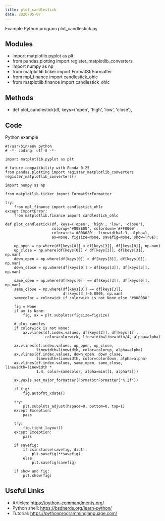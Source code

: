 ```yaml
---
title: plot_candlestick
date: 2020-05-07
---
```

Example Python program plot_candlestick.py

## Modules

* import matplotlib.pyplot as plt
* from pandas.plotting import register_matplotlib_converters
* import numpy as np
* from matplotlib.ticker import FormatStrFormatter
* from mpl_finance import candlestick_ohlc
* from matplotlib.finance import candlestick_ohlc

## Methods

* def plot_candlestick(df, keys=('open', 'high', 'low', 'close'),

## Code

Python example

    #!/usr/bin/env python
    # -*- coding: utf-8 -*-
    
    import matplotlib.pyplot as plt
    
    # future-compatibility with Panda 0.25
    from pandas.plotting import register_matplotlib_converters
    register_matplotlib_converters()
    
    import numpy as np
    
    from matplotlib.ticker import FormatStrFormatter
    
    try:
        from mpl_finance import candlestick_ohlc
    except ImportError:
        from matplotlib.finance import candlestick_ohlc
        
    def plot_candlestick(df, keys=('open', 'high', 'low', 'close'),
                         colorup='#00EE00', colordown='#FF0000',
                         colorwick='#808080', linewidth=1.3, alpha=1,
                         ax=None, figsize=None, savefig=None, show=True):
    
        up_open = np.where(df[keys[0]] < df[keys[3]], df[keys[0]], np.nan)
        up_close = np.where(df[keys[0]] < df[keys[3]], df[keys[3]], np.nan)
        down_open = np.where(df[keys[0]] > df[keys[3]], df[keys[0]], np.nan)
        down_close = np.where(df[keys[0]] > df[keys[3]], df[keys[3]], np.nan)
    
        same_open = np.where(df[keys[0]] == df[keys[3]], df[keys[0]], np.nan)
        same_close = np.where(df[keys[0]] == df[keys[3]],
                              df[keys[3]]-0.0005, np.nan)
        samecolor = colorwick if colorwick is not None else '#808080'
    
        fig = None
        if ax is None:
            fig, ax = plt.subplots(figsize=figsize)
    
        # plot candles
        if colorwick is not None:
            ax.vlines(df.index.values, df[keys[2]], df[keys[1]],
                      color=colorwick, linewidth=linewidth/4, alpha=alpha)
    
        ax.vlines(df.index.values, up_open, up_close,
                  linewidth=linewidth, color=colorup, alpha=alpha)
        ax.vlines(df.index.values, down_open, down_close,
                  linewidth=linewidth, color=colordown, alpha=alpha)
        ax.vlines(df.index.values, same_open, same_close, linewidth=linewidth *
                  1.4, color=samecolor, alpha=min([1, alpha*2]))
    
        ax.yaxis.set_major_formatter(FormatStrFormatter('%.2f'))
    
        if fig:
            fig.autofmt_xdate()
    
        try:
            plt.subplots_adjust(hspace=0, bottom=0, top=1)
        except Exception:
            pass
    
        try:
            fig.tight_layout()
        except Exception:
            pass
    
        if savefig:
            if isinstance(savefig, dict):
                plt.savefig(**savefig)
            else:
                plt.savefig(savefig)
    
        if show and fig:
            plt.show(fig)

## Useful Links

- Articles: https://python-commandments.org/
- Python shell: https://bsdnerds.org/learn-python/
- Tutorial: https://pythonprogramminglanguage.com/
